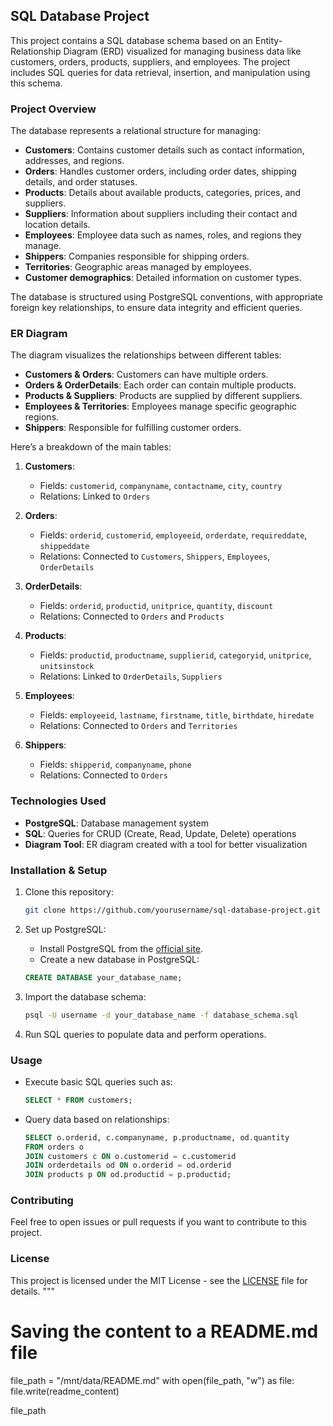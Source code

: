 ## SQL Database Project

This project contains a SQL database schema based on an Entity-Relationship Diagram (ERD) visualized for managing business data like customers, orders, products, suppliers, and employees. The project includes SQL queries for data retrieval, insertion, and manipulation using this schema.

### Project Overview

The database represents a relational structure for managing:

- **Customers**: Contains customer details such as contact information, addresses, and regions.
- **Orders**: Handles customer orders, including order dates, shipping details, and order statuses.
- **Products**: Details about available products, categories, prices, and suppliers.
- **Suppliers**: Information about suppliers including their contact and location details.
- **Employees**: Employee data such as names, roles, and regions they manage.
- **Shippers**: Companies responsible for shipping orders.
- **Territories**: Geographic areas managed by employees.
- **Customer demographics**: Detailed information on customer types.
  
The database is structured using PostgreSQL conventions, with appropriate foreign key relationships, to ensure data integrity and efficient queries.

### ER Diagram

The diagram visualizes the relationships between different tables:

- **Customers & Orders**: Customers can have multiple orders.
- **Orders & OrderDetails**: Each order can contain multiple products.
- **Products & Suppliers**: Products are supplied by different suppliers.
- **Employees & Territories**: Employees manage specific geographic regions.
- **Shippers**: Responsible for fulfilling customer orders.
  
Here’s a breakdown of the main tables:

1. **Customers**:
    - Fields: `customerid`, `companyname`, `contactname`, `city`, `country`
    - Relations: Linked to `Orders`

2. **Orders**:
    - Fields: `orderid`, `customerid`, `employeeid`, `orderdate`, `requireddate`, `shippeddate`
    - Relations: Connected to `Customers`, `Shippers`, `Employees`, `OrderDetails`

3. **OrderDetails**:
    - Fields: `orderid`, `productid`, `unitprice`, `quantity`, `discount`
    - Relations: Connected to `Orders` and `Products`

4. **Products**:
    - Fields: `productid`, `productname`, `supplierid`, `categoryid`, `unitprice`, `unitsinstock`
    - Relations: Linked to `OrderDetails`, `Suppliers`

5. **Employees**:
    - Fields: `employeeid`, `lastname`, `firstname`, `title`, `birthdate`, `hiredate`
    - Relations: Connected to `Orders` and `Territories`

6. **Shippers**:
    - Fields: `shipperid`, `companyname`, `phone`
    - Relations: Connected to `Orders`

### Technologies Used

- **PostgreSQL**: Database management system
- **SQL**: Queries for CRUD (Create, Read, Update, Delete) operations
- **Diagram Tool**: ER diagram created with a tool for better visualization

### Installation & Setup

1. Clone this repository:
    ```bash
    git clone https://github.com/yourusername/sql-database-project.git
    ```

2. Set up PostgreSQL:
    - Install PostgreSQL from the [official site](https://www.postgresql.org/download/).
    - Create a new database in PostgreSQL:
    ```sql
    CREATE DATABASE your_database_name;
    ```

3. Import the database schema:
    ```bash
    psql -U username -d your_database_name -f database_schema.sql
    ```

4. Run SQL queries to populate data and perform operations.

### Usage

- Execute basic SQL queries such as:
    ```sql
    SELECT * FROM customers;
    ```

- Query data based on relationships:
    ```sql
    SELECT o.orderid, c.companyname, p.productname, od.quantity
    FROM orders o
    JOIN customers c ON o.customerid = c.customerid
    JOIN orderdetails od ON o.orderid = od.orderid
    JOIN products p ON od.productid = p.productid;
    ```

### Contributing

Feel free to open issues or pull requests if you want to contribute to this project.

### License

This project is licensed under the MIT License - see the [LICENSE](LICENSE) file for details.
"""

# Saving the content to a README.md file
file_path = "/mnt/data/README.md"
with open(file_path, "w") as file:
    file.write(readme_content)

file_path
